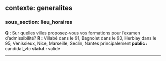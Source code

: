## contexte: generalites
### sous_section: lieu_horaires

**Q :** Sur quelles villes proposez-vous vos formations pour l’examen d’admissibilité?
**R :** Villabé dans le 91, Bagnolet dans le 93, Herblay dans le 95, Venissieux, Nice, Marseille, Seclin, Nantes principalement
**public :** candidat_vtc
**statut :** validé

---

